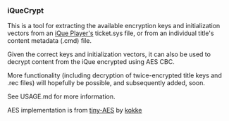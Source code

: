### iQueCrypt

This is a tool for extracting the available encryption keys and initialization vectors from an [iQue Player's](https://en.wikipedia.org/wiki/IQue_Player) ticket.sys file, or from an individual title's content metadata (.cmd) file.  

Given the correct keys and initialization vectors, it can also be used to decrypt content from the iQue encrypted using AES CBC.  

More functionality (including decryption of twice-encrypted title keys and .rec files) will hopefully be possible, and subsequently added, soon.  

See USAGE.md for more information.  

AES implementation is from [tiny-AES](https://github.com/kokke/tiny-AES-c) by [kokke](https://github.com/kokke)
